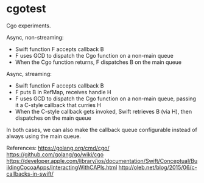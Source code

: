 # cgotest

Cgo experiments.

Async, non-streaming:
- Swift function F accepts callback B
- F uses GCD to dispatch the Cgo function on a non-main queue
- When the Cgo function returns, F dispatches B on the main queue

Async, streaming:
- Swift function F accepts callback B
- F puts B in RefMap, receives handle H
- F uses GCD to dispatch the Cgo function on a non-main queue, passing it a
  C-style callback that curries H
- When the C-style callback gets invoked, Swift retrieves B (via H), then
  dispatches on the main queue

In both cases, we can also make the callback queue configurable instead of
always using the main queue.

References:
https://golang.org/cmd/cgo/
https://github.com/golang/go/wiki/cgo
https://developer.apple.com/library/ios/documentation/Swift/Conceptual/BuildingCocoaApps/InteractingWithCAPIs.html
http://oleb.net/blog/2015/06/c-callbacks-in-swift/
